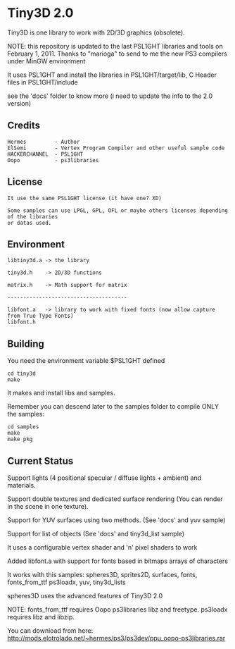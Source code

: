 Tiny3D 2.0
==========

Tiny3D is one library to work with 2D/3D graphics (obsolete).

NOTE: this repository is updated to the last PSL1GHT libraries and tools on February 1, 2011.
Thanks to "marioga" to send to me the new PS3 compilers under MinGW environment

It uses PSL1GHT and install the libraries in PSL1GHT/target/lib, C Header files
in PSL1GHT/include

see the 'docs' folder to know more (i need to update the info to the 2.0 version)

Credits
-------

    Hermes         - Author
    ElSemi         - Vertex Program Compiler and other useful sample code
    HACKERCHANNEL  - PSL1GHT
    Oopo           - ps3libraries

License
-------
    
    It use the same PSL1GHT license (it have one? XD)
    
    Some samples can use LPGL, GPL, OFL or maybe others licenses depending of the libraries 
    or datas used. 

Environment
-----------

    libtiny3d.a -> the library
    
    tiny3d.h    -> 2D/3D functions

    matrix.h    -> Math support for matrix

    --------------------------------------

    libfont.a   -> library to work with fixed fonts (now allow capture from True Type Fonts)
    libfont.h   


Building
--------

You need the environment variable $PSL1GHT defined

    cd tiny3d
    make
    
It makes and install libs and samples.

Remember you can descend later to the samples folder to compile ONLY the samples:

    cd samples
    make
    make pkg

Current Status
--------------

Support lights (4 positional specular / diffuse lights + ambient) and materials.

Support double textures and dedicated surface rendering (You can render in the scene in one texture).

Support for YUV surfaces using two methods. (See 'docs' and yuv sample)

Support for list of objects (See 'docs' and tiny3d_list sample)

It uses a configurable vertex shader and 'n' pixel shaders to work

Added libfont.a with support for fonts based in bitmaps arrays of characters

It works with this samples: spheres3D, sprites2D, surfaces, fonts, fonts_from_ttf
ps3loadx, yuv, tiny3d_lists

spheres3D uses the advanced features of Tiny3D 2.0

NOTE: fonts_from_ttf requires Oopo ps3libraries libz and freetype. ps3loadx requires libz and libzip.

You can download from here: http://mods.elotrolado.net/~hermes/ps3/ps3dev/ppu_oopo-ps3libraries.rar

